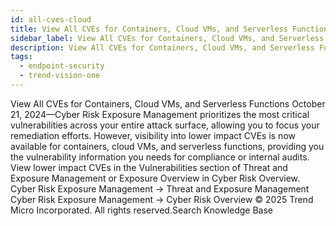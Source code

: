 ```yaml
---
id: all-cves-cloud
title: View All CVEs for Containers, Cloud VMs, and Serverless Functions
sidebar_label: View All CVEs for Containers, Cloud VMs, and Serverless Functions
description: View All CVEs for Containers, Cloud VMs, and Serverless Functions
tags:
  - endpoint-security
  - trend-vision-one
---
```


 View All CVEs for Containers, Cloud VMs, and Serverless Functions October 21, 2024—Cyber Risk Exposure Management prioritizes the most critical vulnerabilities across your entire attack surface, allowing you to focus your remediation efforts. However, visibility into lower impact CVEs is now available for containers, cloud VMs, and serverless functions, providing you the vulnerability information you needs for compliance or internal audits. View lower impact CVEs in the Vulnerabilities section of Threat and Exposure Management or Exposure Overview in Cyber Risk Overview. Cyber Risk Exposure Management → Threat and Exposure Management Cyber Risk Exposure Management → Cyber Risk Overview © 2025 Trend Micro Incorporated. All rights reserved.Search Knowledge Base